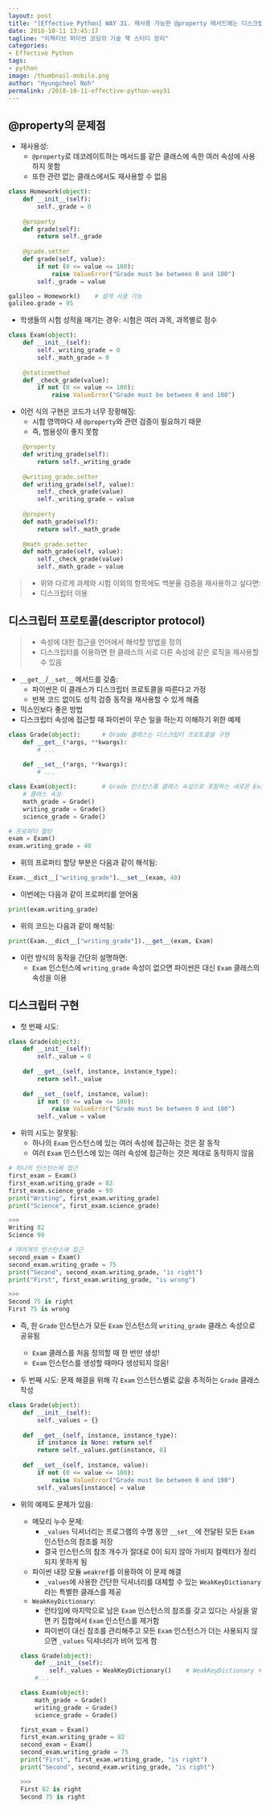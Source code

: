 ```yaml
---
layout: post
title: "[Effective Python] WAY 31. 재사용 가능한 @property 메서드에는 디스크립터를 사용하자"
date: 2018-10-11 13:45:17
tagline: "이펙티브 파이썬 코딩의 기술 책 스터디 정리"
categories:
- Effective Python
tags:
- python
image: /thumbnail-mobile.png
author: "Hyungcheol Noh"
permalink: /2018-10-11-effective-python-way31
---
```


## @property의 문제점
- 재사용성:
  - `@property`로 데코레이트하는 메서드를 같은 클래스에 속한 여러 속성에 사용하지 못함
  - 또한 관련 없는 클래스에서도 재사용할 수 없음

```python
class Homework(object):
    def __init__(self):
        self._grade = 0
        
    @property
    def grade(self):
        return self._grade
    
    @grade.setter
    def grade(self, value):
        if not (0 <= value <= 100):
            raise ValueError("Grade must be between 0 and 100")
        self._grade = value

galileo = Homework()    # 쉽게 사용 가능
galileo.grade = 95
```

- 학생들의 시험 성적을 매기는 경우: 시험은 여러 과목, 과목별로 점수

```python
class Exam(object):
    def __init__(self):
        self._writing_grade = 0
        self._math_grade = 0
    
    @staticmethod
    def _check_grade(value):
        if not (0 <= value <= 100):
            raise ValueError("Grade must be between 0 and 100")
```

- 이런 식의 구현은 코드가 너무 장황해짐:
  - 시험 영역마다 새 `@property`와 관련 검증이 필요하기 때문
  - 즉, 범용성이 좋지 못함

```python
    @property
    def writing_grade(self):
        return self._writing_grade
        
    @writing_grade.setter
    def writing_grade(self, value):
        self._check_grade(value)
        self._writing_grade = value
    
    @property
    def math_grade(self):
        return self._math_grade
    
    @math_grade.setter
    def math_grade(self, value):
        self._check_grade(value)
        self._math_grade = value
```

>- 위와 다르게 과제와 시험 이외의 항목에도 백분율 검증을 재사용하고 싶다면:
>  - 디스크립터 이용

## 디스크립터 프로토콜(descriptor protocol)
>- 속성에 대한 접근을 언어에서 해석할 방법을 정의
>  - 디스크립터를 이용하면 한 클래스의 서로 다른 속성에 같은 로직을 재사용할 수 있음
- `__get__`/`__set__` 메서드를 갖춤:
  - 파이썬은 이 클래스가 디스크립터 프로토콜을 따른다고 가정
  - 반복 코드 없이도 성적 검증 동작을 재사용할 수 있게 해줌
- 믹스인보다 좋은 방법
- 디스크립터 속성에 접근할 때 파이썬이 무슨 일을 하는지 이해하기 위한 예제

```python
class Grade(object):      # Grade 클래스는 디스크립터 프로토콜을 구현
    def __get__(*args, **kwargs):
        # ...
    
    def __set__(*args, **kwargs):
        # ...

class Exam(object):       # Grade 인스턴스를 클래스 속성으로 포함하는 새로은 Exam 클래스 정의
    # 클래스 속성
    math_grade = Grade()
    writing_grade = Grade()
    science_grade = Grade()

# 프로퍼티 할당
exam = Exam()
exam.writing_grade = 40
```

- 위의 프로퍼티 할당 부분은 다음과 같이 해석됨:

```python
Exam.__dict__["writing_grade"].__set__(exam, 40)
```

- 이번에는 다음과 같이 프로퍼티를 얻어옴

```python
print(exam.writing_grade)
```

- 위의 코드는 다음과 같이 해석됨:

```python
print(Exam.__dict__["writing_grade"]).__get__(exam, Exam)
```

- 이런 방식의 동작을 간단히 설명하면:
  - `Exam` 인스턴스에 `writing_grade` 속성이 없으면 파이썬은 대신 `Exam` 클래스의 속성을 이용

## 디스크립터 구현
- 첫 번째 시도:

```python
class Grade(object):
    def __init__(self):
        self._value = 0
    
    def __get__(self, instance, instance_type):
        return self._value
    
    def __set__(self, instance, value):
        if not (0 <= value <= 100):
            raise ValueError("Grade must be between 0 and 100")
        self._value = value
```

- 위의 시도는 잘못됨:
  - 하나의 `Exam` 인스턴스에 있는 여러 속성에 접근하는 것은 잘 동작
  - 여러 `Exam` 인스턴스에 있는 여러 속성에 접근하는 것은 제대로 동작하지 않음
  
```python
# 하나의 인스턴스에 접근
first_exam = Exam()
first_exam.writing_grade = 82
first_exam.science_grade = 99
print("Writing", first_exam.writing_grade)
print("Science", first_exam.science_grade)

>>>
Writing 82
Science 99
```

```python
# 여러개의 인스턴스에 접근
second_exam = Exam()
second_exam.writing_grade = 75
print("Second", second_exam.writing_grade, "is right")
print("First", first_exam.writing_grade, "is wrong")

>>>
Second 75 is right
First 75 is wrong
```

- 즉, 한 `Grade` 인스턴스가 모든 `Exam` 인스턴스의 `writing_grade` 클래스 속성으로 공유됨
  - `Exam` 클래스를 처음 정의할 때 한 번만 생성!
  - `Exam` 인스턴스를 생성할 때마다 생성되지 않음!

- 두 번째 시도: 문제 해결을 위해 각 `Exam` 인스턴스별로 값을 추적하는 `Grade` 클래스 작성

```python
class Grade(object):
    def __init__(self):
        self._values = {}
        
    def __get__(self, instance, instance_type):
        if instance is None: return self
        return self._values.get(instance, 0)
    
    def __set__(self, instance, value):
        if not (0 <= value <= 100):
            raise ValueError("Grade must be between 0 and 100")
        self._values[instance] = value
```

- 위의 예제도 문제가 있음:
  - 메모리 누수 문제:
    - `_values` 딕셔너리는 프로그램의 수명 동안 `__set__`에 전달된 모든 `Exam` 인스턴스의 참조를 저장
    - 결국 인스턴스의 참조 개수가 절대로 0이 되지 않아 가비지 컬렉터가 정리되지 못하게 됨
  - 파이썬 내장 모듈 `weakref`를 이용하여 이 문제 해결
    - `_values`에 사용한 간단한 딕셔너리를 대체할 수 있는 `WeakKeyDictionary`라는 특별한 클래스를 제공
  - `WeakKeyDictionary`:
    - 런타임에 마지막으로 남은 `Exam` 인스턴스의 참조를 갖고 있다는 사실을 알면 키 집합에서 `Exam` 인스턴스를 제거함
    - 파이썬이 대신 참조를 관리해주고 모든 `Exam` 인스턴스가 더는 사용되지 않으면 `_values` 딕셔너리가 비어 있게 함
    
  ```python
  class Grade(object):
      def __init__(self):
          self._values = WeakKeyDictionary()    # WeakKeyDictionary 사용
      #...
  
  class Exam(object):
      math_grade = Grade()
      writing_grade = Grade()
      science_grade = Grade()
  
  first_exam = Exam()
  first_exam.writing_grade = 82
  second_exam = Exam()
  second_exam.writing_grade = 75
  print("First", first_exam.writing_grade, "is right")
  print("Second", second_exam.writing_grade, "is right")
  
  >>>
  First 82 is right
  Second 75 is right
  ```
